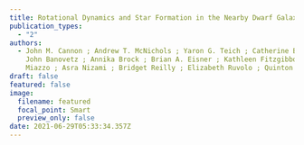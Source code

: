 ```yaml
---
title: Rotational Dynamics and Star Formation in the Nearby Dwarf Galaxy NGC 5238
publication_types:
  - "2"
authors:
  - John M. Cannon ; Andrew T. McNichols ; Yaron G. Teich ; Catherine Ball ;
    John Banovetz ; Annika Brock ; Brian A. Eisner ; Kathleen Fitzgibbon ; Masao
    Miazzo ; Asra Nizami ; Bridget Reilly ; Elizabeth Ruvolo ; Quinton Singer
draft: false
featured: false
image:
  filename: featured
  focal_point: Smart
  preview_only: false
date: 2021-06-29T05:33:34.357Z
---
```

